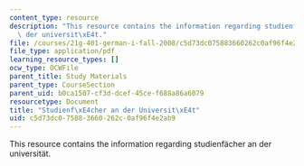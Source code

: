 ```yaml
---
content_type: resource
description: "This resource contains the information regarding studienf\xE4cher an\
  \ der universit\xE4t."
file: /courses/21g-401-german-i-fall-2008/c5d73dc075883660262c0af96f4e2ab9_MIT21G_401F08_studien.pdf
file_type: application/pdf
learning_resource_types: []
ocw_type: OCWFile
parent_title: Study Materials
parent_type: CourseSection
parent_uid: b0ca1507-cf3d-dcef-45ce-f688a86a6079
resourcetype: Document
title: "Studienf\xE4cher an der Universit\xE4t"
uid: c5d73dc0-7588-3660-262c-0af96f4e2ab9
---
```

This resource contains the information regarding studienfächer an der universität.

